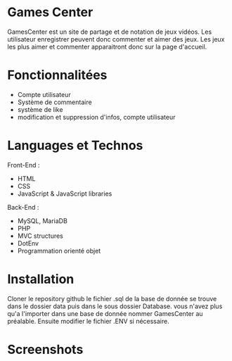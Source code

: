 # Games Center
GamesCenter est un site de partage et de notation de jeux vidéos.
Les utilisateur enregistrer peuvent donc commenter et aimer des jeux.
Les jeux les plus aimer et commenter apparaitront donc sur la page d'accueil.


# Fonctionnalitées

- Compte utilisateur
- Système de commentaire
- système de like
- modification et suppression d'infos, compte utilisateur


# Languages et Technos

Front-End : 
- HTML
- CSS
- JavaScript & JavaScript libraries

Back-End : 
- MySQL, MariaDB
- PHP
- MVC structures
- DotEnv
- Programmation orienté objet

# Installation
Cloner le repository github le fichier .sql de la base de donnée se trouve dans le dossier
data puis dans le sous dossier Database. vous n'avez plus qu'a l'importer dans une base de donnée nommer GamesCenter au préalable.
Ensuite modifier le fichier .ENV si nécessaire.

# Screenshots

